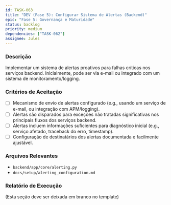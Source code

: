 ```yaml
---
id: TASK-063
title: "DEV (Fase 5): Configurar Sistema de Alertas (Backend)"
epic: "Fase 5: Governança e Maturidade"
status: backlog
priority: medium
dependencies: ["TASK-062"]
assignee: Jules
---
```


### Descrição

Implementar um sistema de alertas proativos para falhas críticas nos serviços backend. Inicialmente, pode ser via e-mail ou integrado com um sistema de monitoramento/logging.

### Critérios de Aceitação

- [ ] Mecanismo de envio de alertas configurado (e.g., usando um serviço de e-mail, ou integração com APM/logging).
- [ ] Alertas são disparados para exceções não tratadas significativas nos principais fluxos dos serviços backend.
- [ ] Alertas incluem informações suficientes para diagnóstico inicial (e.g., serviço afetado, traceback do erro, timestamp).
- [ ] Configuração de destinatários dos alertas documentada e facilmente ajustável.

### Arquivos Relevantes

* `backend/app/core/alerting.py`
* `docs/setup/alerting_configuration.md`

### Relatório de Execução

(Esta seção deve ser deixada em branco no template)
